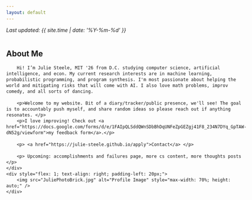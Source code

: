 ```yaml
---
layout: default
---
```


_Last updated: {{ site.time | date: '%Y-%m-%d' }}_

<div style="display: flex; align-items: flex-start;">
    <div style="flex: 3;">
        <h2>About Me</h2>

        Hi! I’m Julie Steele, MIT '26 from D.C. studying computer science, artificial intelligence, and econ. My current research interests are in machine learning, probabilistic programming, and program synthesis. I'm most passionate about helping the world and mitigating risks that will come with AI. I also love math problems, improv comedy, and all sorts of dancing. 

        <p>Welcome to my website. Bit of a diary/tracker/public presence, we'll see! The goal is to accountably push myself, and share random ideas so please reach out if anything resonates. </p>
        <p>I love improving! Check out <a href="https://docs.google.com/forms/d/e/1FAIpQLSddQWnSDbBhDqUNFeZpGEZgj41F8_234N7DYq_GpTAW-dN52g/viewform">my feedback form</a>.</p>

        <p> <a href="https://julie-steele.github.io/apply">Contact</a> </p>

        <p> Upcoming: accomplishments and failures page, more cs content, more thoughts posts </p>
    </div>
    <div style="flex: 1; text-align: right; padding-left: 20px;">
        <img src="JuliePhotoBrick.jpg" alt="Profile Image" style="max-width: 70%; height: auto;" />
    </div>
</div>

![Dance Collage](ShortDC.jpg)
